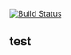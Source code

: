 [![Build Status](https://travis-ci.org/wusthuke/traviscidemo.svg?branch=master)](https://travis-ci.org/wusthuke/traviscidemo)

## test